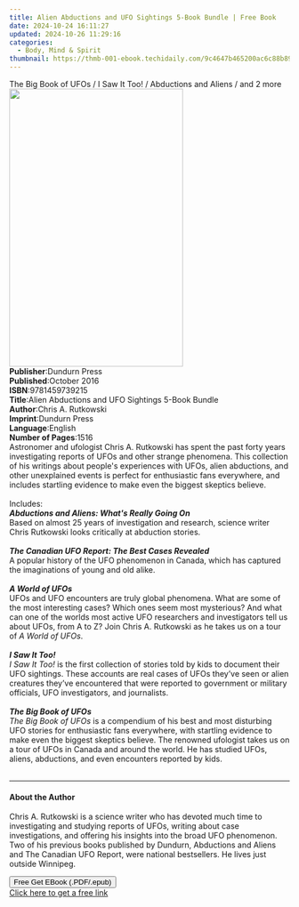 ```yaml
---
title: Alien Abductions and UFO Sightings 5-Book Bundle | Free Book
date: 2024-10-24 16:11:27
updated: 2024-10-26 11:29:16
categories:
  - Body, Mind & Spirit
thumbnail: https://thmb-001-ebook.techidaily.com/9c4647b465200ac6c88b893cea2dae589c71b984e606dd1a500173b4ec87f0aa.jpg
---
```

<main id="book-container">
  <div class="flex flex-col">
    <div class="book-brief flex-1 py-6 px-4 sm:p-6 md:py-10 md:px-8">
      <!-- brief-->
      <div class="book-brief-main">
        The Big Book of UFOs / I Saw It Too! / Abductions and Aliens / and 2
        more
      </div>
    </div>
    <div
      class="book-meta-info flex-1 grid gap-4 col-start-1 col-end-3 row-start-1 sm:mb-6 sm:grid-cols-4 lg:gap-6 lg:col-start-2 lg:row-end-6 lg:row-span-6 lg:mb-0"
    >
      <div
        class="book-meta-info-left place-content-center mt-4 p-4 text-sm leading-6 col-start-2 col-span-2 dark:text-slate-400"
      >
        <img
          class="w-full h-500 object-cover rounded-lg sm:h-255 sm:col-span-2 lg:col-span-full"
          src="https://img-001-ebook.techidaily.com/39a2da5324ed1a9699671389a8dd1893562ccd9b454ad3377ed43550d87047e8.jpg"
          alt=""
          width="312"
          height="500"
        />
      </div>
      <div
        class="book-meta-info-right mt-2 col-start-1 row-start-2 col-span-3 self-center"
      >
        <!-- meta data  -->
        <div class="flex flex-col px-4 md:px-8">
          <div class="flex-1">
            <strong>Publisher</strong>:<span class="px-2">Dundurn Press</span>
          </div>
          <div class="flex-1">
            <strong>Published</strong>:<span class="px-2">October 2016</span>
          </div>
          <div class="flex-1">
            <strong>ISBN</strong>:<span class="px-2">9781459739215</span>
          </div>
          <div class="flex-1">
            <strong>Title</strong>:<span class="px-2"
              >Alien Abductions and UFO Sightings 5-Book Bundle</span
            >
          </div>
          <div class="flex-1">
            <strong>Author</strong>:<span class="px-2">Chris A. Rutkowski</span>
          </div>
          <div class="flex-1">
            <strong>Imprint</strong>:<span class="px-2">Dundurn Press</span>
          </div>
          <div class="flex-1">
            <strong>Language</strong>:<span class="px-2">English</span>
          </div>
          <div class="flex-1">
            <strong>Number of Pages</strong>:<span class="px-2">1516</span>
          </div>
        </div>
      </div>
    </div>
    <div class="book-description flex-1 py-6 px-4 sm:p-6 md:py-10 md:px-8">
      <div class="book-description-main">
        <div accordion-content="" id="description">
          Astronomer and ufologist Chris A. Rutkowski has spent the past forty
          years investigating reports of UFOs and other strange phenomena. This
          collection of his writings about people's experiences with UFOs, alien
          abductions, and other unexplained events is perfect for enthusiastic
          fans everywhere, and includes startling evidence to make even the
          biggest skeptics believe.<br /><br />Includes:<br /><b
            ><i>Abductions and Aliens: What's Really Going On</i></b
          ><br />Based on almost 25 years of investigation and research, science
          writer Chris Rutkowski looks critically at abduction stories.<br /><br /><b
            ><i>The Canadian UFO Report: The Best Cases Revealed</i></b
          ><br />A popular history of the UFO phenomenon in Canada, which has
          captured the imaginations of young and old alike.<br /><br /><b
            ><i>A World of UFOs</i></b
          ><br />UFOs and UFO encounters are truly global phenomena. What are
          some of the most interesting cases? Which ones seem most mysterious?
          And what can one of the worlds most active UFO researchers and
          investigators tell us about UFOs, from A to Z? Join Chris A. Rutkowski
          as he takes us on a tour of <i>A World of UFOs</i>.<br /><br /><b
            ><i>I Saw It Too!</i></b
          ><br /><i>I Saw It Too!</i> is the first collection of stories told by
          kids to document their UFO sightings. These accounts are real cases of
          UFOs they’ve seen or alien creatures they’ve encountered that were
          reported to government or military officials, UFO investigators, and
          journalists.<br /><br /><b><i>The Big Book of UFOs</i></b
          ><br /><i>The Big Book of UFOs</i> is a compendium of his best and
          most disturbing UFO stories for enthusiastic fans everywhere, with
          startling evidence to make even the biggest skeptics believe. The
          renowned ufologist takes us on a tour of UFOs in Canada and around the
          world. He has studied UFOs, aliens, abductions, and even encounters
          reported by kids.<br /><br />
        </div>
        <div class="accordion-fader"></div>
      </div>
    </div>
    <div class="book-excerpts flex-1 py-6 px-4 sm:p-6 md:py-10 md:px-8">
      <!-- excerpts-->
      <div class="book-excerpts-main">
        <hr />
        <h4 class="placeholder placeholder-heading">
          <span>About the Author</span>
        </h4>
        <p></p>
        <p>
          Chris A. Rutkowski is a science writer who has devoted much time to
          investigating and studying reports of UFOs, writing about case
          investigations, and offering his insights into the broad UFO
          phenomenon. Two of his previous books published by Dundurn, Abductions
          and Aliens and The Canadian UFO Report, were national bestsellers. He
          lives just outside Winnipeg.
        </p>
        <p></p>
      </div>
    </div>
    <div
      class="book-about-author flex-1 py-6 px-4 sm:p-6 md:py-10 md:px-8"
    ></div>
    <div class="book-free-get flex-1 py-6 px-4 sm:p-6 md:py-10 md:px-8">
      <button
        id="btn-free-get"
        class="bg-blue-500 hover:bg-blue-700 text-white font-bold py-2 px-4 rounded"
      >
        Free Get EBook (.PDF/.epub)
      </button>
      <div id="countdown-display" class="px-2 text-lg mt-2"></div>
      <a
        id="free-link"
        class="hidden bg-blue-500 hover:bg-blue-700 text-white font-bold py-2 px-4 rounded"
        href="https://www.ebooks.com/en-us/book/95570770/alien-abductions-and-ufo-sightings-5-book-bundle/chris-a-rutkowski/"
        target="_blank"
        >Click here to get a free link</a
      >
    </div>
    <script>
      let countdownTime = 0;
      let countdownInterval = null;
      document
        .getElementById('btn-free-get')
        .addEventListener('click', startCountdown);
      function startCountdown() {
        countdownTime = new Date().getTime() + 60000 * 3;
        countdownInterval = setInterval(updateCountdown, 1000);
        document.getElementById('btn-free-get').disabled = true;
        document
          .getElementById('btn-free-get')
          .classList.add('bg-gray-500', 'cursor-not-allowed');
      }
      function updateCountdown() {
        let currentTime = new Date().getTime();
        let timeLeft = countdownTime - currentTime;
        let secondsLeft = Math.floor(timeLeft / 1000);
        document.getElementById('countdown-display').innerHTML =
          `Remaining time: ${secondsLeft} seconds.`;
        if (secondsLeft <= 0) {
          clearInterval(countdownInterval);
          document.getElementById('btn-free-get').classList.add('hidden');
          document.getElementById('free-link').classList.remove('hidden');
          document.getElementById('countdown-display').innerHTML = '';
        }
      }
    </script>
  </div>
</main>
